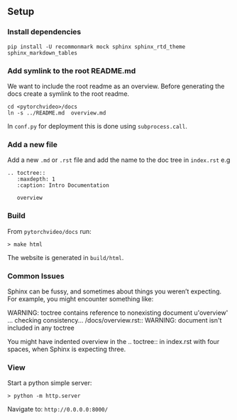 
## Setup

### Install dependencies

```
pip install -U recommonmark mock sphinx sphinx_rtd_theme sphinx_markdown_tables
```

### Add symlink to the root README.md

We want to include the root readme as an overview. Before generating the docs create a symlink to the root readme.

```
cd <pytorchvideo>/docs        
ln -s ../README.md  overview.md
```

In `conf.py` for deployment this is done using `subprocess.call`.

### Add a new file

Add a new `.md` or `.rst` file and add the name to the doc tree in `index.rst` e.g

```
.. toctree::
   :maxdepth: 1
   :caption: Intro Documentation

   overview
```

### Build

From `pytorchvideo/docs` run:

```
> make html
```

The website is generated in `build/html`.

### Common Issues

Sphinx can be fussy, and sometimes about things you weren’t expecting. For example, you might encounter something like:

WARNING: toctree contains reference to nonexisting document u'overview'
...
checking consistency...
<pytorchvideo>/docs/overview.rst::
WARNING: document isn't included in any toctree

You might have indented overview in the .. toctree:: in index.rst with four spaces, when Sphinx is expecting three.


### View

Start a python simple server:

```
> python -m http.server
```

Navigate to: `http://0.0.0.0:8000/`

